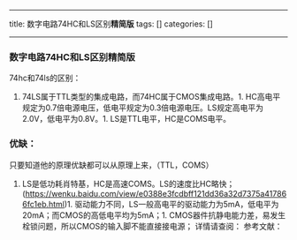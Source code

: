 
--- 
title:  数字电路74HC和LS区别**精简版** 
tags: []
categories: [] 

---
### 数字电路74HC和LS区别**精简版**

74hc和74ls的区别：
1. 74LS属于TTL类型的集成电路，而74HC属于CMOS集成电路。1. HC高电平规定为0.7倍电源电压，低电平规定为0.3倍电源电压。LS规定高电平为2.0V，低电平为0.8V。1. LS是TTL电平，HC是COMS电平。
### 优缺：

只要知道他的原理优缺都可以从原理上来，（TTL，COMS）
1. LS是低功耗肖特基，HC是高速COMS。LS的速度比HC略快；(https://wenku.baidu.com/view/e0388e3fcdbff121dd36a32d7375a417866fc1eb.html)1. 驱动能力不同，LS一般高电平的驱动能力为5mA，低电平为20mA；而CMOS的高低电平均为5mA；1. CMOS器件抗静电能力差，易发生栓锁问题，所以CMOS的输入脚不能直接接电源；
详情请查阅： 参考文献：
